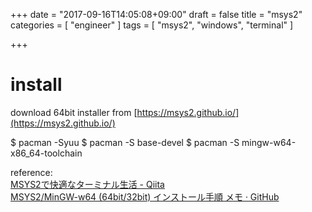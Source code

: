 +++
date = "2017-09-16T14:05:08+09:00"
draft = false
title = "msys2"
categories = [ "engineer" ]
tags = [ "msys2", "windows", "terminal" ]

+++

# install

download 64bit installer from [https://msys2.github.io/](https://msys2.github.io/)

$ pacman -Syuu
$ pacman -S base-devel
$ pacman -S mingw-w64-x86_64-toolchain

reference:  
[MSYS2で快適なターミナル生活 \- Qiita](http://qiita.com/Ted-HM/items/4f2feb9fdacb6c72083c)  
[MSYS2/MinGW\-w64 \(64bit/32bit\) インストール手順 メモ · GitHub](https://gist.github.com/Hamayama/eb4b4824ada3ac71beee0c9bb5fa546d)  
